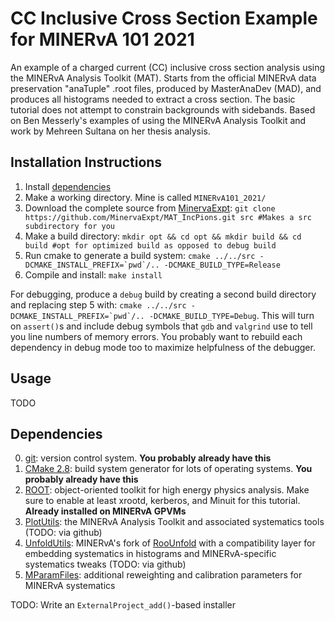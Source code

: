 # CC Inclusive Cross Section Example for MINERvA 101 2021
An example of a charged current (CC) inclusive cross section analysis using the MINERvA Analysis Toolkit (MAT).  Starts from the official MINERvA data preservation "anaTuple" .root files, produced by MasterAnaDev (MAD), and produces all histograms needed to extract a cross section.  The basic tutorial does not attempt to constrain backgrounds with sidebands.  Based on Ben Messerly's examples of using the MINERvA Analysis Toolkit and work by Mehreen Sultana on her thesis analysis.

## Installation Instructions
1. Install [dependencies](#Dependencies)
2. Make a working directory.  Mine is called `MINERvA101_2021/`
3. Download the complete source from [MinervaExpt](https://github.com/MinervaExpt/MAT_IncPions): `git clone https://github.com/MinervaExpt/MAT_IncPions.git src #Makes a src subdirectory for you`
4. Make a build directory: `mkdir opt && cd opt && mkdir build && cd build #opt for optimized build as opposed to debug build`
5. Run cmake to generate a build system: ``cmake ../../src -DCMAKE_INSTALL_PREFIX=`pwd`/.. -DCMAKE_BUILD_TYPE=Release``
6. Compile and install: `make install`

For debugging, produce a `debug` build by creating a second build directory and replacing step 5 with: ``cmake ../../src -DCMAKE_INSTALL_PREFIX=`pwd`/.. -DCMAKE_BUILD_TYPE=Debug``.  This will turn on `assert()`s and include debug symbols that `gdb` and `valgrind` use to tell you line numbers of memory errors.  You probably want to rebuild each dependency in debug mode too to maximize helpfulness of the debugger.

## Usage
TODO

## Dependencies
0. [git](https://git-scm.com/downloads): version control system.  **You probably already have this**
1. [CMake 2.8](https://cmake.org/install/): build system generator for lots of operating systems.  **You probably already have this**
2. [ROOT](https://root.cern/install/): object-oriented toolkit for high energy physics analysis.  Make sure to enable at least xrootd, kerberos, and Minuit for this tutorial.  **Already installed on MINERvA GPVMs**
3. [PlotUtils](https://cdcvs.fnal.gov/redmine/projects/minerva-sw/repository/show/AnalysisFramework/Ana/PlotUtils): the MINERvA Analysis Toolkit and associated systematics tools (TODO: via github)
4. [UnfoldUtils](https://cdcvs.fnal.gov/redmine/projects/minerva-sw/repository/show/AnalysisFramework/Ana/UnfoldUtils): MINERvA's fork of [RooUnfold](https://gitlab.cern.ch/RooUnfold/RooUnfold) with a compatibility layer for embedding systematics in histograms and MINERvA-specific systematics tweaks (TODO: via github)
5. [MParamFiles](https://cdcvs.fnal.gov/redmine/projects/minerva-sw/repository/show/AnalysisFramework/MParamFiles): additional reweighting and calibration parameters for MINERvA systematics

TODO: Write an `ExternalProject_add()`-based installer
